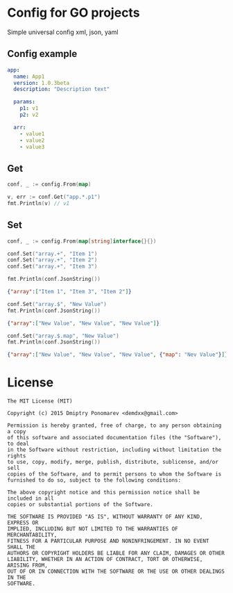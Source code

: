# Config for GO projects

Simple universal config xml, json, yaml

## Config example

```yaml
app:
  name: App1
  version: 1.0.3beta
  description: "Description text"

  params:
    p1: v1
    p2: v2

  arr:
    - value1
    - value2
    - value3
```

## Get

```go
conf, _ := config.From(map)

v, err := conf.Get("app.*.p1")
fmt.Println(v) // v1
```

## Set

```go
conf, _ := config.From(map[string]interface{}{})

conf.Set("array.+", "Item 1")
conf.Set("array.+", "Item 2")
conf.Set("array.+", "Item 3")

fmt.Println(conf.JsonString())
```

```json
{"array":["Item 1", "Item 3", "Item 2"]}
```

```go
conf.Set("array.$", "New Value")
fmt.Println(conf.JsonString())
```

```json
{"array":["New Value", "New Value", "New Value"]}
```

```go
conf.Set("array.$.map", "New Value")
fmt.Println(conf.JsonString())
```

```json
{"array":["New Value", "New Value", "New Value", {"map": "Nev Value"}]}
```

# License

    The MIT License (MIT)

    Copyright (c) 2015 Dmiptry Ponomarev <demdxx@gmail.com>

    Permission is hereby granted, free of charge, to any person obtaining a copy
    of this software and associated documentation files (the "Software"), to deal
    in the Software without restriction, including without limitation the rights
    to use, copy, modify, merge, publish, distribute, sublicense, and/or sell
    copies of the Software, and to permit persons to whom the Software is
    furnished to do so, subject to the following conditions:

    The above copyright notice and this permission notice shall be included in all
    copies or substantial portions of the Software.

    THE SOFTWARE IS PROVIDED "AS IS", WITHOUT WARRANTY OF ANY KIND, EXPRESS OR
    IMPLIED, INCLUDING BUT NOT LIMITED TO THE WARRANTIES OF MERCHANTABILITY,
    FITNESS FOR A PARTICULAR PURPOSE AND NONINFRINGEMENT. IN NO EVENT SHALL THE
    AUTHORS OR COPYRIGHT HOLDERS BE LIABLE FOR ANY CLAIM, DAMAGES OR OTHER
    LIABILITY, WHETHER IN AN ACTION OF CONTRACT, TORT OR OTHERWISE, ARISING FROM,
    OUT OF OR IN CONNECTION WITH THE SOFTWARE OR THE USE OR OTHER DEALINGS IN THE
    SOFTWARE.

